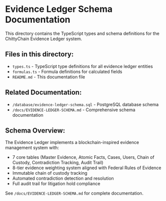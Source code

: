 # Evidence Ledger Schema Documentation

This directory contains the TypeScript types and schema definitions for the ChittyChain Evidence Ledger system.

## Files in this directory:

- `types.ts` - TypeScript type definitions for all evidence ledger entities
- `formulas.ts` - Formula definitions for calculated fields
- `README.md` - This documentation file

## Related Documentation:

- `/database/evidence-ledger-schema.sql` - PostgreSQL database schema
- `/docs/EVIDENCE-LEDGER-SCHEMA.md` - Comprehensive schema documentation

## Schema Overview:

The Evidence Ledger implements a blockchain-inspired evidence management system with:

- 7 core tables (Master Evidence, Atomic Facts, Cases, Users, Chain of Custody, Contradiction Tracking, Audit Trail)
- 8-tier evidence weighting system aligned with Federal Rules of Evidence
- Immutable chain of custody tracking
- Automated contradiction detection and resolution
- Full audit trail for litigation hold compliance

See `/docs/EVIDENCE-LEDGER-SCHEMA.md` for complete documentation.